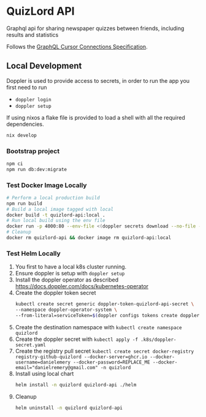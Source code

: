 # QuizLord API

Graphql api for sharing newspaper quizzes between friends, including results and statistics

Follows the [GraphQL Cursor Connections Specification](https://relay.dev/graphql/connections.htm).

## Local Development

Doppler is used to provide access to secrets, in order to run the app you first need to run

- `doppler login`
- `doppler setup`

If using nixos a flake file is provided to load a shell with all the required dependencies.

```sh
nix develop
```

### Bootstrap project

```sh
npm ci
npm run db:dev:migrate
```

### Test Docker Image Locally

```sh
# Perform a local production build
npm run build
# Build a local image tagged with local
docker build -t quizlord-api:local .
# Run local build using the env file
docker run -p 4000:80 --env-file <(doppler secrets download --no-file --format docker) --name=quizlord-api quizlord-api:local
# Cleanup
docker rm quizlord-api && docker image rm quizlord-api:local
```

### Test Helm Locally

1. You first to have a local k8s cluster running.
2. Ensure doppler is setup with `doppler setup`
3. Install the doppler operator as described https://docs.doppler.com/docs/kubernetes-operator
4. Create the doppler token secret
   ```sh
   kubectl create secret generic doppler-token-quizlord-api-secret \
   --namespace doppler-operator-system \
   --from-literal=serviceToken=$(doppler configs tokens create doppler-kubernetes-operator --plain)
   ```
5. Create the destination namespace with `kubectl create namespace quizlord`
6. Create the doppler secret with `kubectl apply -f .k8s/doppler-secret.yaml`
7. Create the registry pull secret `kubectl create secret docker-registry registry-github-quizlord --docker-server=ghcr.io --docker-username=danielemery --docker-password=REPLACE_ME --docker-email="danielremery@gmail.com" -n quizlord`
8. Install using local chart
   ```sh
   helm install -n quizlord quizlord-api ./helm
   ```
9. Cleanup
   ```sh
   helm uninstall -n quizlord quizlord-api
   ```
